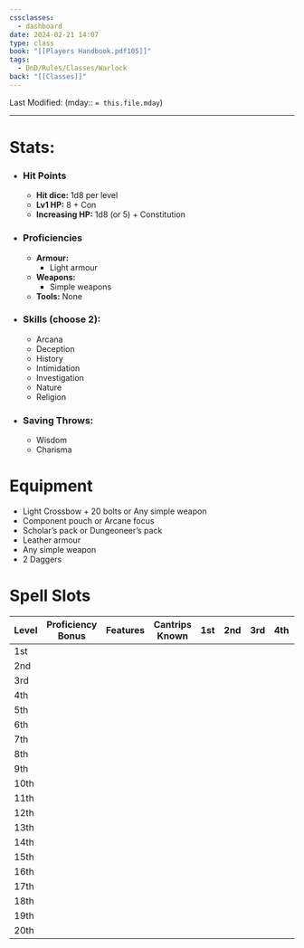 ```yaml
---
cssclasses:
  - dashboard
date: 2024-02-21 14:07
type: class
book: "[[Players Handbook.pdf105]]"
tags:
  - DnD/Rules/Classes/Warlock
back: "[[Classes]]"
---
```

Last Modified: (mday:: `= this.file.mday`)

---
# Stats:
- ### Hit Points
	- **Hit dice:** 1d8 per level
	- **Lv1 HP:** 8 + Con
	- **Increasing HP:** 1d8 (or 5) + Constitution
- ### Proficiencies
	- **Armour:** 
		- Light armour
	- **Weapons:** 
		- Simple weapons
	- **Tools:** None
- ### Skills (choose 2):
	- Arcana
	- Deception
	- History
	- Intimidation
	- Investigation
	- Nature
	- Religion
- ### Saving Throws:
	- Wisdom
	- Charisma
# Equipment
- Light Crossbow + 20 bolts or Any simple weapon
- Component pouch or Arcane focus
- Scholar’s pack or Dungeoneer’s pack
- Leather armour
- Any simple weapon
- 2 Daggers

# Spell Slots

| Level | Proficiency Bonus | Features | Cantrips Known | 1st | 2nd | 3rd | 4th | 5th | 6th | 7th | 8th | 9th |
| ----- | ----------------- | -------- | -------------- | --- | --- | --- | --- | --- | --- | --- | --- | --- |
| 1st   |                   |          |                |     |     |     |     |     |     |     |     |     |
| 2nd   |                   |          |                |     |     |     |     |     |     |     |     |     |
| 3rd   |                   |          |                |     |     |     |     |     |     |     |     |     |
| 4th   |                   |          |                |     |     |     |     |     |     |     |     |     |
| 5th   |                   |          |                |     |     |     |     |     |     |     |     |     |
| 6th   |                   |          |                |     |     |     |     |     |     |     |     |     |
| 7th   |                   |          |                |     |     |     |     |     |     |     |     |     |
| 8th   |                   |          |                |     |     |     |     |     |     |     |     |     |
| 9th   |                   |          |                |     |     |     |     |     |     |     |     |     |
| 10th  |                   |          |                |     |     |     |     |     |     |     |     |     |
| 11th  |                   |          |                |     |     |     |     |     |     |     |     |     |
| 12th  |                   |          |                |     |     |     |     |     |     |     |     |     |
| 13th  |                   |          |                |     |     |     |     |     |     |     |     |     |
| 14th  |                   |          |                |     |     |     |     |     |     |     |     |     |
| 15th  |                   |          |                |     |     |     |     |     |     |     |     |     |
| 16th  |                   |          |                |     |     |     |     |     |     |     |     |     |
| 17th  |                   |          |                |     |     |     |     |     |     |     |     |     |
| 18th  |                   |          |                |     |     |     |     |     |     |     |     |     |
| 19th  |                   |          |                |     |     |     |     |     |     |     |     |     |
| 20th  |                   |          |                |     |     |     |     |     |     |     |     |     |

